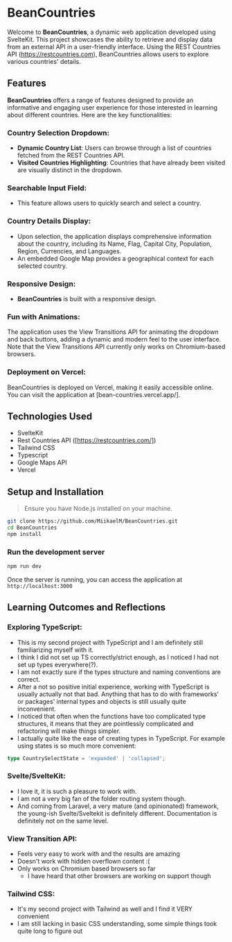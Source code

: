 # BeanCountries

Welcome to **BeanCountries**, a dynamic web application developed using SvelteKit. This project showcases the ability to retrieve and display data from an external API in a user-friendly interface. Using the REST Countries API (https://restcountries.com), BeanCountries allows users to explore various countries' details.

## Features

**BeanCountries** offers a range of features designed to provide an informative and engaging user experience for those interested in learning about different countries. Here are the key functionalities:

### Country Selection Dropdown:

- **Dynamic Country List**: Users can browse through a list of countries fetched from the REST Countries API.
- **Visited Countries Highlighting**: Countries that have already been visited are visually distinct in the dropdown.

### Searchable Input Field:

- This feature allows users to quickly search and select a country.

### Country Details Display:

- Upon selection, the application displays comprehensive information about the country, including its Name, Flag, Capital City, Population, Region, Currencies, and Languages.
- An embedded Google Map provides a geographical context for each selected country.

### Responsive Design:

- **BeanCountries** is built with a responsive design.

### Fun with Animations:

The application uses the View Transitions API for animating the dropdown and back buttons, adding a dynamic and modern feel to the user interface. Note that the View Transitions API currently only works on Chromium-based browsers.

### Deployment on Vercel:

BeanCountries is deployed on Vercel, making it easily accessible online. You can visit the application at [bean-countries.vercel.app/].

## Technologies Used

- SvelteKit
- Rest Countries API ([https://restcountries.com/])
- Tailwind CSS
- Typescript
- Google Maps API
- Vercel

## Setup and Installation

> Ensure you have Node.js installed on your machine.

```bash
git clone https://github.com/MiikaelM/BeanCountries.git
cd BeanCountries
npm install
```

### Run the development server

```bash
npm run dev
```

Once the server is running, you can access the application at `http://localhost:3000`

## Learning Outcomes and Reflections

### Exploring TypeScript:

- This is my second project with TypeScript and I am definitely still familiarizing myself with it.
- I think I did not set up TS correctly/strict enough, as I noticed I had not set up types everywhere(?).
- I am not exactly sure if the types structure and naming conventions are correct.
- After a not so positive initial experience, working with TypeScript is usually actually not that bad. Anything that has to do with frameworks' or packages' internal types and objects is still usually quite inconvenient.
- I noticed that often when the functions have too complicated type structures, it means that they are pointlessly complicated and refactoring will make things simpler.
- I actually quite like the ease of creating types in TypeScript. For example using states is so much more convenient:

```ts
type CountrySelectState = 'expanded' | 'collapsed';
```

### Svelte/SvelteKit:

- I love it, it is such a pleasure to work with.
- I am not a very big fan of the folder routing system though.
- And coming from Laravel, a very mature (and opinionated) framework, the young-ish Svelte/Sveltekit is definitely different. Documentation is definitely not on the same level.

### View Transition API:

- Feels very easy to work with and the results are amazing
- Doesn't work with hidden overflown content :\(
- Only works on Chromium based browsers so far
  - I have heard that other browsers are working on support though

### Tailwind CSS:

- It's my second project with Tailwind as well and I find it VERY convenient
- I am still lacking in basic CSS understanding, some simple things took quite long to figure out
